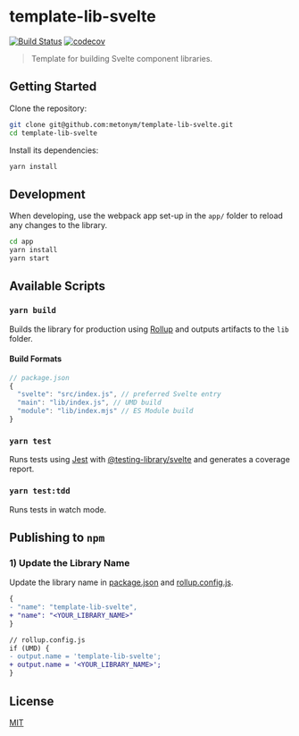 # template-lib-svelte

[![Build Status](https://travis-ci.com/metonym/template-lib-svelte.svg?branch=master)](https://travis-ci.com/metonym/template-lib-svelte)
[![codecov](https://img.shields.io/codecov/c/github/metonym/template-lib-svelte.svg)](https://codecov.io/gh/metonym/template-lib-svelte)

> Template for building Svelte component libraries.

## Getting Started

Clone the repository:

```bash
git clone git@github.com:metonym/template-lib-svelte.git
cd template-lib-svelte
```

Install its dependencies:

```bash
yarn install
```

## Development

When developing, use the webpack app set-up in the `app/` folder to reload any changes to the library.

```bash
cd app
yarn install
yarn start
```

## Available Scripts

### `yarn build`

Builds the library for production using [Rollup](https://github.com/rollup/rollup) and outputs artifacts to the `lib` folder.

#### Build Formats

```js
// package.json
{
  "svelte": "src/index.js", // preferred Svelte entry
  "main": "lib/index.js", // UMD build
  "module": "lib/index.mjs" // ES Module build
}
```

### `yarn test`

Runs tests using [Jest](https://github.com/facebook/jest) with [@testing-library/svelte](https://github.com/testing-library/svelte-testing-library) and generates a coverage report.

### `yarn test:tdd`

Runs tests in watch mode.

## Publishing to `npm`

### 1) Update the Library Name

Update the library name in [package.json](package.json) and [rollup.config.js](rollup.config.js).

```diff
{
- "name": "template-lib-svelte",
+ "name": "<YOUR_LIBRARY_NAME>"
}
```

```diff
// rollup.config.js
if (UMD) {
- output.name = 'template-lib-svelte';
+ output.name = '<YOUR_LIBRARY_NAME>';
}
```

## License

[MIT](LICENSE)
